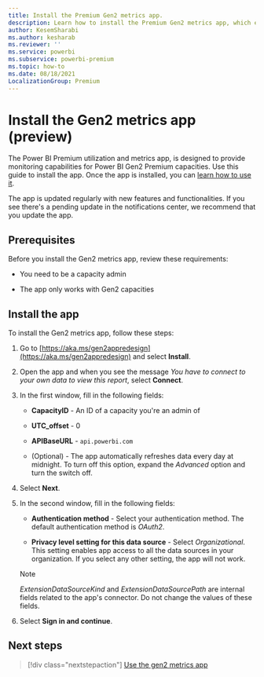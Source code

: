 ```yaml
---
title: Install the Premium Gen2 metrics app.
description: Learn how to install the Premium Gen2 metrics app, which enables you to monitor Power BI Premium Gen2 capacities.
author: KesemSharabi
ms.author: kesharab
ms.reviewer: ''
ms.service: powerbi
ms.subservice: powerbi-premium
ms.topic: how-to
ms.date: 08/18/2021
LocalizationGroup: Premium 
---
```


# Install the Gen2 metrics app (preview)

The Power BI Premium utilization and metrics app, is designed to provide monitoring capabilities for Power BI Gen2 Premium capacities. Use this guide to install the app. Once the app is installed, you can [learn how to use it](service-premium-gen2-metrics-app.md).

The app is updated regularly with new features and functionalities. If you see there's a pending update in the notifications center, we recommend that you update the app.

## Prerequisites

Before you install the Gen2 metrics app, review these requirements:

* You need to be a capacity admin

* The app only works with Gen2 capacities

## Install the app

To install the Gen2 metrics app, follow these steps:

1. Go to [https://aka.ms/gen2appredesign](https://aka.ms/gen2appredesign) and select **Install**.

2. Open the app and when you see the message *You have to connect to your own data to view this report*, select **Connect**.

3. In the first window, fill in the following fields:

    * **CapacityID** - An ID of a capacity you're an admin of

    * **UTC_offset** - 0

    * **APIBaseURL** - `api.powerbi.com`

    * (Optional) - The app automatically refreshes data every day at midnight. To turn off this option, expand the *Advanced* option and turn the switch off.

4. Select **Next**.

5. In the second window, fill in the following fields:

    * **Authentication method** - Select your authentication method. The default authentication method is *OAuth2*.

    * **Privacy level setting for this data source** - Select *Organizational*. This setting enables app access to all the data sources in your organization. If you select any other setting, the app will not work.

    >[!NOTE]
    >*ExtensionDataSourceKind* and *ExtensionDataSourcePath* are internal fields related to the app's connector. Do not change the values of these fields.

6. Select **Sign in and continue**.

## Next steps

> [!div class="nextstepaction"]
> [Use the gen2 metrics app](service-premium-gen2-metrics-app.md)

